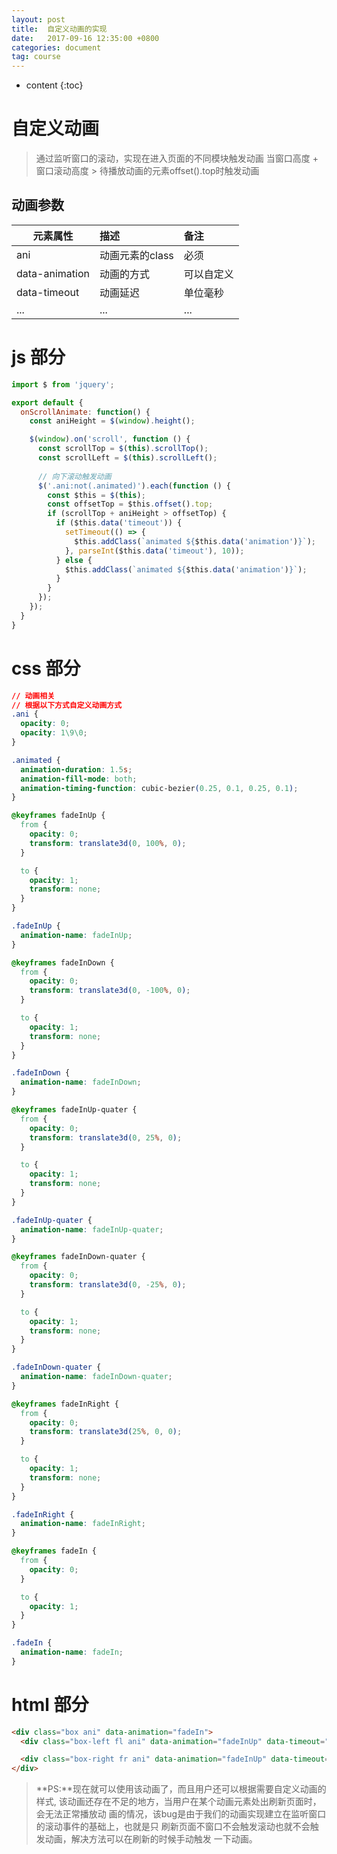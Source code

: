 ```yaml
---
layout: post
title:  自定义动画的实现
date:   2017-09-16 12:35:00 +0800
categories: document
tag: course
---
```


* content
{:toc}


自定义动画
====================================

> 通过监听窗口的滚动，实现在进入页面的不同模块触发动画
> 当窗口高度 + 窗口滚动高度 > 待播放动画的元素offset().top时触发动画

动画参数
------------------------------------

| 元素属性      |      描述      |    备注    |
| ------------- | :--------------| :--------- |
| ani           | 动画元素的class| 必须       |
| data-animation| 动画的方式     | 可以自定义 |
| data-timeout  | 动画延迟       | 单位毫秒   |
| ...           | ...            | ...        |

js 部分
====================================

```javascript
import $ from 'jquery';

export default {
  onScrollAnimate: function() {
    const aniHeight = $(window).height();

    $(window).on('scroll', function () {
      const scrollTop = $(this).scrollTop();
      const scrollLeft = $(this).scrollLeft();
      
      // 向下滚动触发动画
      $('.ani:not(.animated)').each(function () {
        const $this = $(this);
        const offsetTop = $this.offset().top;
        if (scrollTop + aniHeight > offsetTop) {
          if ($this.data('timeout')) {
            setTimeout(() => {
              $this.addClass(`animated ${$this.data('animation')}`);
            }, parseInt($this.data('timeout'), 10));
          } else {
            $this.addClass(`animated ${$this.data('animation')}`);
          }
        }
      });
    });
  }
}
```

css 部分
====================================

```css
// 动画相关 
// 根据以下方式自定义动画方式
.ani {
  opacity: 0;
  opacity: 1\9\0;
}

.animated {
  animation-duration: 1.5s;
  animation-fill-mode: both;
  animation-timing-function: cubic-bezier(0.25, 0.1, 0.25, 0.1);
}

@keyframes fadeInUp {
  from {
    opacity: 0;
    transform: translate3d(0, 100%, 0);
  }

  to {
    opacity: 1;
    transform: none;
  }
}

.fadeInUp {
  animation-name: fadeInUp;
}

@keyframes fadeInDown {
  from {
    opacity: 0;
    transform: translate3d(0, -100%, 0);
  }

  to {
    opacity: 1;
    transform: none;
  }
}

.fadeInDown {
  animation-name: fadeInDown;
}

@keyframes fadeInUp-quater {
  from {
    opacity: 0;
    transform: translate3d(0, 25%, 0);
  }

  to {
    opacity: 1;
    transform: none;
  }
}

.fadeInUp-quater {
  animation-name: fadeInUp-quater;
}

@keyframes fadeInDown-quater {
  from {
    opacity: 0;
    transform: translate3d(0, -25%, 0);
  }

  to {
    opacity: 1;
    transform: none;
  }
}

.fadeInDown-quater {
  animation-name: fadeInDown-quater;
}

@keyframes fadeInRight {
  from {
    opacity: 0;
    transform: translate3d(25%, 0, 0);
  }

  to {
    opacity: 1;
    transform: none;
  }
}

.fadeInRight {
  animation-name: fadeInRight;
}

@keyframes fadeIn {
  from {
    opacity: 0;
  }

  to {
    opacity: 1;
  }
}

.fadeIn {
  animation-name: fadeIn;
}
```

html 部分
====================================

```html
<div class="box ani" data-animation="fadeIn">
  <div class="box-left fl ani" data-animation="fadeInUp" data-timeout="200"></div>

  <div class="box-right fr ani" data-animation="fadeInUp" data-timeout="400"></div>
</div>         
```

> **PS:**现在就可以使用该动画了，而且用户还可以根据需要自定义动画的样式,
> 该动画还存在不足的地方，当用户在某个动画元素处出刷新页面时，会无法正常播放动
> 画的情况，该bug是由于我们的动画实现建立在监听窗口的滚动事件的基础上，也就是只
> 刷新页面不窗口不会触发滚动也就不会触发动画，解决方法可以在刷新的时候手动触发
> 一下动画。


